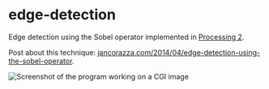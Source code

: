 edge-detection
==============

Edge detection using the Sobel operator implemented in [Processing 2](http://www.processing.org/).

Post about this technique: [jancorazza.com/2014/04/edge-detection-using-the-sobel-operator](http://jancorazza.com/2014/04/edge-detection-using-the-sobel-operator/).

![Screenshot of the program working on a CGI image](http://i1.wp.com/jancorazza.com/wordpress/wp-content/uploads/2013/12/cropped.png?resize=1084%2C509)

